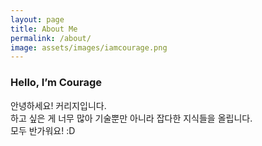 ```yaml
---
layout: page
title: About Me
permalink: /about/
image: assets/images/iamcourage.png
---
```

<h3 class="font-weight-light">Hello, I’m <span class="font-weight-bold">Courage</span></h3>

안녕하세요! 커리지입니다.<br>
하고 싶은 게 너무 많아 기술뿐만 아니라 잡다한 지식들을 올립니다.<br>
모두 반가워요! :D